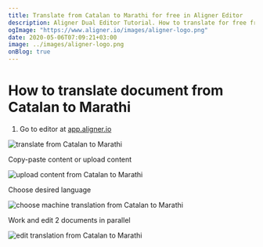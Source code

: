 ```yaml
---
title: Translate from Catalan to Marathi for free in Aligner Editor
description: Aligner Dual Editor Tutorial. How to translate for free from Catalan to Marathi. Aligner is multilingual document management platform. 
ogImage: "https://www.aligner.io/images/aligner-logo.png"
date: 2020-05-06T07:09:21+03:00
image: ../images/aligner-logo.png
onBlog: true
---
```


# How to translate document from Catalan to Marathi

1. Go to editor at [app.aligner.io](https://app.aligner.io "Aligner App web page")

![translate from Catalan to Marathi](../aligner-blank-editor.png "translate from Catalan to Marathi")

Copy-paste content or upload content

![upload content from Catalan to Marathi](../aligner-uploaded-document.png "upload content from Catalan to Marathi")

Choose desired language

![choose machine translation from Catalan to Marathi](../aligner-language-dropdown.png "choose machine translation from Catalan to Marathi")

Work and edit 2 documents in parallel

![edit translation from Catalan to Marathi](../aligner-double-sitded-editor.png "edit translation from Catalan to Marathi")

